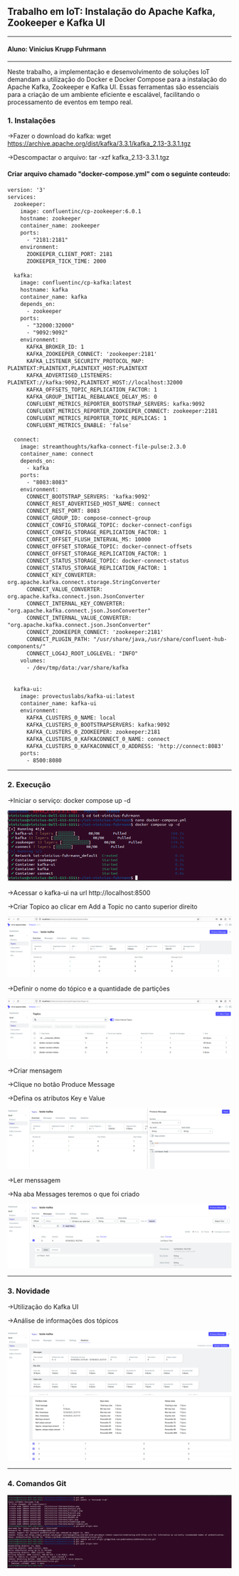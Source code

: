 ## Trabalho em IoT: Instalação do Apache Kafka, Zookeeper e Kafka UI
------------

#### Aluno: Vinicius Krupp Fuhrmann

------------


Neste trabalho, a implementação e desenvolvimento de soluções IoT demandam a utilização do Docker e Docker Compose para a instalação do Apache Kafka, Zookeeper e Kafka UI. Essas ferramentas são essenciais para a criação de um ambiente eficiente e escalável, facilitando o processamento de eventos em tempo real.

### 1. Instalações

 ->Fazer o download do kafka: wget https://archive.apache.org/dist/kafka/3.3.1/kafka_2.13-3.3.1.tgz
 
 ->Descompactar o arquivo: tar -xzf kafka_2.13-3.3.1.tgz

#### Criar arquivo chamado "docker-compose.yml" com o seguinte conteudo:

	version: '3'
	services:
	  zookeeper:
	    image: confluentinc/cp-zookeeper:6.0.1
	    hostname: zookeeper
	    container_name: zookeeper
	    ports:
	      - "2181:2181"
	    environment:
	      ZOOKEEPER_CLIENT_PORT: 2181
	      ZOOKEEPER_TICK_TIME: 2000

	  kafka:
	    image: confluentinc/cp-kafka:latest
	    hostname: kafka
	    container_name: kafka
	    depends_on:
	      - zookeeper
	    ports:
	      - "32000:32000"
	      - "9092:9092"
	    environment:
	      KAFKA_BROKER_ID: 1
	      KAFKA_ZOOKEEPER_CONNECT: 'zookeeper:2181'
	      KAFKA_LISTENER_SECURITY_PROTOCOL_MAP: PLAINTEXT:PLAINTEXT,PLAINTEXT_HOST:PLAINTEXT
	      KAFKA_ADVERTISED_LISTENERS: PLAINTEXT://kafka:9092,PLAINTEXT_HOST://localhost:32000
	      KAFKA_OFFSETS_TOPIC_REPLICATION_FACTOR: 1
	      KAFKA_GROUP_INITIAL_REBALANCE_DELAY_MS: 0
	      CONFLUENT_METRICS_REPORTER_BOOTSTRAP_SERVERS: kafka:9092
	      CONFLUENT_METRICS_REPORTER_ZOOKEEPER_CONNECT: zookeeper:2181
	      CONFLUENT_METRICS_REPORTER_TOPIC_REPLICAS: 1
	      CONFLUENT_METRICS_ENABLE: 'false'

	  connect:
	    image: streamthoughts/kafka-connect-file-pulse:2.3.0
	    container_name: connect
	    depends_on:
	      - kafka
	    ports:
	      - "8083:8083"
	    environment:
	      CONNECT_BOOTSTRAP_SERVERS: 'kafka:9092'
	      CONNECT_REST_ADVERTISED_HOST_NAME: connect
	      CONNECT_REST_PORT: 8083
	      CONNECT_GROUP_ID: compose-connect-group
	      CONNECT_CONFIG_STORAGE_TOPIC: docker-connect-configs
	      CONNECT_CONFIG_STORAGE_REPLICATION_FACTOR: 1
	      CONNECT_OFFSET_FLUSH_INTERVAL_MS: 10000
	      CONNECT_OFFSET_STORAGE_TOPIC: docker-connect-offsets
	      CONNECT_OFFSET_STORAGE_REPLICATION_FACTOR: 1
	      CONNECT_STATUS_STORAGE_TOPIC: docker-connect-status
	      CONNECT_STATUS_STORAGE_REPLICATION_FACTOR: 1
	      CONNECT_KEY_CONVERTER: org.apache.kafka.connect.storage.StringConverter
	      CONNECT_VALUE_CONVERTER: org.apache.kafka.connect.json.JsonConverter
	      CONNECT_INTERNAL_KEY_CONVERTER: "org.apache.kafka.connect.json.JsonConverter"
	      CONNECT_INTERNAL_VALUE_CONVERTER: "org.apache.kafka.connect.json.JsonConverter"
	      CONNECT_ZOOKEEPER_CONNECT: 'zookeeper:2181'
	      CONNECT_PLUGIN_PATH: "/usr/share/java,/usr/share/confluent-hub-components/"
	      CONNECT_LOG4J_ROOT_LOGLEVEL: "INFO"
	    volumes:
	      - /dev/tmp/data:/var/share/kafka
	    
	  
	  kafka-ui:
	    image: provectuslabs/kafka-ui:latest
	    container_name: kafka-ui
	    environment:
	      KAFKA_CLUSTERS_0_NAME: local
	      KAFKA_CLUSTERS_0_BOOTSTRAPSERVERS: kafka:9092
	      KAFKA_CLUSTERS_0_ZOOKEEPER: zookeeper:2181
	      KAFKA_CLUSTERS_0_KAFKACONNECT_0_NAME: connect
	      KAFKA_CLUSTERS_0_KAFKACONNECT_0_ADDRESS: 'http://connect:8083'
	    ports:
	      - 8500:8080
	      

------------


### 2. Execução

 ->Iniciar o serviço: docker compose up -d
 
 ![](Execute.png)
 
 ->Acessar o kafka-ui na url http://localhost:8500
 
 ->Criar Topico ao clicar em Add a Topic no canto superior direito

 ![](CriaTopic.png)
 
 ->Definir o nome do tópico e a quantidade de partições
 
 ![](Topic.png)
 
 ->Criar mensagem
 
 ->Clique no botão Produce Message
 
 ->Defina os atributos Key e Value
 
 ![](Message.png)
 
 ->Ler menssagem
 
 ->Na aba Messages teremos o que foi criado
 
 ![](ViewMessage.png)
 

------------


### 3. Novidade
 ->Utilização do Kafka UI
 
 ->Análise de informações dos tópicos
 
 ![](Analys.png)
 ![](Analys2.png)
 

------------


### 4. Comandos Git

 ![](Enviar.png)
 
 
 
 
 
 
 
 
 
 
 
 
 
 
 
